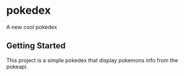 # pokedex

A new cool pokedex

## Getting Started

This project is a simple pokedex that display pokemons info from the pokeapi.

